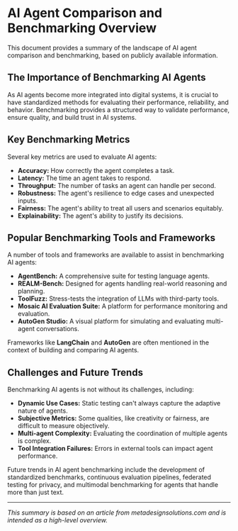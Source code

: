 # AI Agent Comparison and Benchmarking Overview

This document provides a summary of the landscape of AI agent comparison and benchmarking, based on publicly available information.

## The Importance of Benchmarking AI Agents

As AI agents become more integrated into digital systems, it is crucial to have standardized methods for evaluating their performance, reliability, and behavior. Benchmarking provides a structured way to validate performance, ensure quality, and build trust in AI systems.

## Key Benchmarking Metrics

Several key metrics are used to evaluate AI agents:

*   **Accuracy:** How correctly the agent completes a task.
*   **Latency:** The time an agent takes to respond.
*   **Throughput:** The number of tasks an agent can handle per second.
*   **Robustness:** The agent's resilience to edge cases and unexpected inputs.
*   **Fairness:** The agent's ability to treat all users and scenarios equitably.
*   **Explainability:** The agent's ability to justify its decisions.

## Popular Benchmarking Tools and Frameworks

A number of tools and frameworks are available to assist in benchmarking AI agents:

*   **AgentBench:** A comprehensive suite for testing language agents.
*   **REALM-Bench:** Designed for agents handling real-world reasoning and planning.
*   **ToolFuzz:** Stress-tests the integration of LLMs with third-party tools.
*   **Mosaic AI Evaluation Suite:** A platform for performance monitoring and evaluation.
*   **AutoGen Studio:** A visual platform for simulating and evaluating multi-agent conversations.

Frameworks like **LangChain** and **AutoGen** are often mentioned in the context of building and comparing AI agents.

## Challenges and Future Trends

Benchmarking AI agents is not without its challenges, including:

*   **Dynamic Use Cases:** Static testing can't always capture the adaptive nature of agents.
*   **Subjective Metrics:** Some qualities, like creativity or fairness, are difficult to measure objectively.
*   **Multi-agent Complexity:** Evaluating the coordination of multiple agents is complex.
*   **Tool Integration Failures:** Errors in external tools can impact agent performance.

Future trends in AI agent benchmarking include the development of standardized benchmarks, continuous evaluation pipelines, federated testing for privacy, and multimodal benchmarking for agents that handle more than just text.

---
*This summary is based on an article from metadesignsolutions.com and is intended as a high-level overview.*
